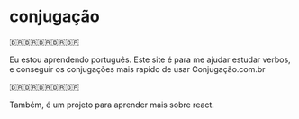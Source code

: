 # conjugação

🇧🇷🇧🇷🇧🇷🇧🇷🇧🇷   

Eu estou aprendendo português. Este site é para me ajudar estudar verbos, e conseguir os conjugações mais rapido de usar Conjugação.com.br  

🇧🇷🇧🇷🇧🇷🇧🇷🇧🇷

Também, é um projeto para aprender mais sobre react.

